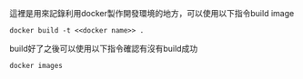 這裡是用來記錄利用docker製作開發環境的地方，可以使用以下指令build image
```
docker build -t <<docker name>> .
```
build好了之後可以使用以下指令確認有沒有build成功
```
docker images
```